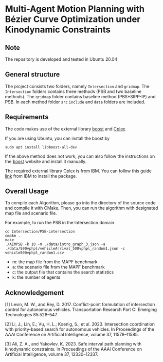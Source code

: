 # Multi-Agent Motion Planning with Bézier Curve Optimization under Kinodynamic Constraints

## Note
The repository is developed and tested in Ubuntu 20.04
## General structure
The project consists two folders, namely `Intersection` and `gridmap`. The `Intersection` folders contains three methods (PSB and two baseline methods). The `gridmap` folder contains baseline method (PBS+SIPP-IP) and PSB.
In each method folder `src` `include` and `data` folders are included.

## Requirements
The code makes use of the external library [boost](https://www.boost.org/) and [Cplex](https://www.ibm.com/products/ilog-cplex-optimization-studio/cplex-optimizer).

If you are using Ubuntu, you can install the boost by
```shell script
sudo apt install libboost-all-dev
``` 

If the above method does not work, you can also follow the instructions
on the [boost](https://www.boost.org/) website and install it manually.

The required external library Cplex is from IBM. You can follow this guide [link](https://www.ibm.com/docs/en/icos/20.1.0?topic=cplex-installing) from IBM to install the package.




## Overall Usage
To compile each Algorithm, please go into the directory of the source code and compile it with CMake. 
Then, you can run the algorithm with designated map file and scenario file.

For example, to run the PSB in the Intersection domain
```shell script
cd Intersection/PSB-intersection
cmake .
make
./AIMPSB -k 10 -m ./data/intro_graph_3.json -a ./data/500vphpl/vehicleArrival_500vphpl_random1.json -c vehicle500vphpl_random1.csv
```

<!-- To compile our baseline Algorithms (MILP in ```src/``` and MILP-FCFS in ```MILP-FCFS/```), please follow the same instructions in section PSL Algorithm above. Again you Boost and Cplex are required libraries. -->

- m: the map file from the MAPF benchmark
- a: the scenario file from the MAPF benchmark
- c: the output file that contains the search statistics
- k: the number of agents

## Acknowledgement

[1] Levin, M. W., and Rey, D. 2017. Conflict-point formulation of intersection control for autonomous vehicles. Transportation Research Part C: Emerging Technologies 85:528–547.

[2] Li, J.; Lin, E.; Vu, H. L.; Koenig, S.; et al. 2023. Intersection coordination with priority-based search for autonomous vehicles. In Proceedings of the AAAI Conference on Artificial Intelligence, volume 37, 11578–11585.

[3] Ali, Z. A., and Yakovlev, K. 2023. Safe interval path planning with kinodynamic constraints. In Proceedings of the AAAI Conference on Artificial Intelligence, volume 37, 12330–12337.